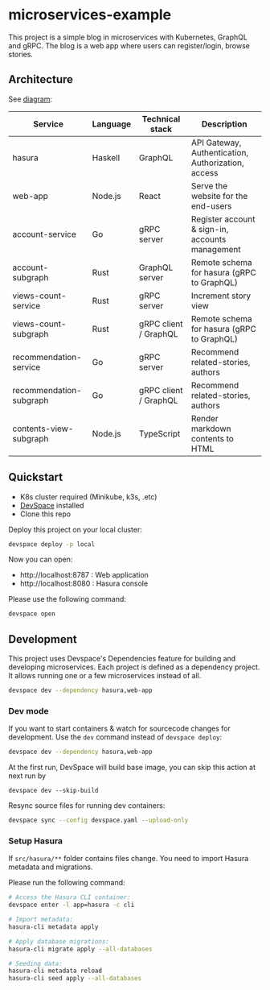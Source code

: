 # microservices-example

This project is a simple blog in microservices with Kubernetes, GraphQL and gRPC. The blog is a web app where users can register/login, browse stories.

## Architecture

See [diagram](./architecture.png):

| Service                 | Language | Technical stack       | Description                                        |
| ----------------------- | -------- | --------------------- | -------------------------------------------------- |
| hasura                  | Haskell  | GraphQL               | API Gateway, Authentication, Authorization, access |
| web-app                 | Node.js  | React                 | Serve the website for the end-users                |
| account-service         | Go       | gRPC server           | Register account & sign-in, accounts management    |
| account-subgraph        | Rust     | GraphQL server        | Remote schema for hasura (gRPC to GraphQL)         |
| views-count-service     | Rust     | gRPC server           | Increment story view                               |
| views-count-subgraph    | Rust     | gRPC client / GraphQL | Remote schema for hasura (gRPC to GraphQL)         |
| recommendation-service  | Go       | gRPC server           | Recommend related-stories, authors                 |
| recommendation-subgraph | Go       | gRPC client / GraphQL | Recommend related-stories, authors                 |
| contents-view-subgraph  | Node.js  | TypeScript            | Render markdown contents to HTML                   |

## Quickstart

- K8s cluster required (Minikube, k3s, .etc)
- [DevSpace](https://www.devspace.sh/) installed
- Clone this repo

Deploy this project on your local cluster:

```bash
devspace deploy -p local
```

Now you can open:

- http://localhost:8787 : Web application
- http://localhost:8080 : Hasura console

Please use the following command:

```bash
devspace open
```

## Development

This project uses Devspace's Dependencies feature for building and developing microservices. Each project is defined as a dependency project. It allows running one or a few microservices instead of all.

```bash
devspace dev --dependency hasura,web-app
```

### Dev mode

If you want to start containers & watch for sourcecode changes for development. Use the `dev` command instead of `devspace deploy`:

```bash
devspace dev --dependency hasura,web-app
```

At the first run, DevSpace will build base image, you can skip this action at next run by

```shell
devspace dev --skip-build
```

Resync source files for running dev containers:

```bash
devspace sync --config devspace.yaml --upload-only
```

### Setup Hasura

If `src/hasura/**` folder contains files change. You need to import Hasura metadata and migrations.

Please run the following command:

```bash
# Access the Hasura CLI container:
devspace enter -l app=hasura -c cli

# Import metadata:
hasura-cli metadata apply

# Apply database migrations:
hasura-cli migrate apply --all-databases

# Seeding data:
hasura-cli metadata reload
hasura-cli seed apply --all-databases
```
